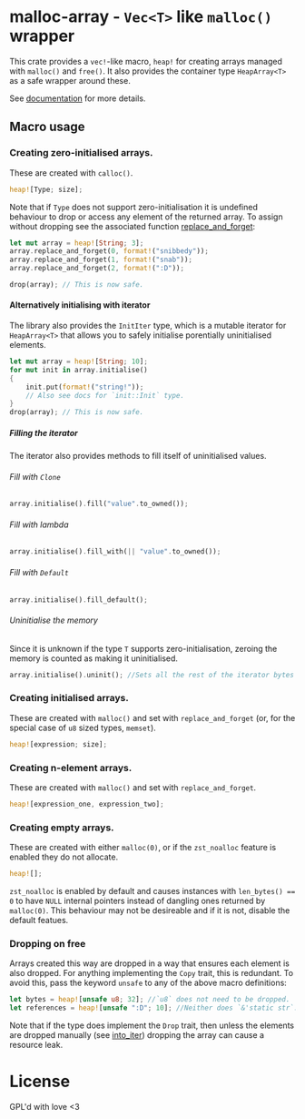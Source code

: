 # malloc-array - `Vec<T>` like `malloc()` wrapper

This crate provides a `vec!`-like macro, `heap!` for creating arrays managed with `malloc()` and `free()`. It also provides the container type `HeapArray<T>` as a safe wrapper around these.

See [documentation] for more details.

[documentation]: https://docs.rs/malloc-array

## Macro usage

### Creating zero-initialised arrays.
These are created with `calloc()`.
``` rust
heap![Type; size];
```
Note that if `Type` does not support zero-initialisation it is undefined behaviour to drop or access any element of the returned array. To assign without dropping see the associated function [replace_and_forget]:

``` rust
let mut array = heap![String; 3];
array.replace_and_forget(0, format!("snibbedy"));
array.replace_and_forget(1, format!("snab"));
array.replace_and_forget(2, format!(":D"));

drop(array); // This is now safe.
```

 [replace_and_forget]: https://docs.rs/malloc-array/1.0.0/malloc_array/struct.HeapArray.html#method.replace_and_forget
 
#### Alternatively initialising with iterator
The library also provides the `InitIter` type, which is a mutable iterator for `HeapArray<T>` that allows you to safely initialise porentially uninitialised elements.

``` rust
let mut array = heap![String; 10];
for mut init in array.initialise()
{
	init.put(format!("string!"));
	// Also see docs for `init::Init` type.
}
drop(array); // This is now safe.
```
##### Filling the iterator
The iterator also provides methods to fill itself of uninitialised values.

###### Fill with `Clone`
``` rust
array.initialise().fill("value".to_owned());
```
###### Fill with lambda
``` rust
array.initialise().fill_with(|| "value".to_owned());
```
###### Fill with `Default`
``` rust
array.initialise().fill_default();
```
###### Uninitialise the memory
Since it is unknown if the type `T` supports zero-initialisation, zeroing the memory is counted as making it uninitialised.
``` rust
array.initialise().uninit(); //Sets all the rest of the iterator bytes to 0.
```

### Creating initialised arrays.
These are created with `malloc()` and set with `replace_and_forget` (or, for the special case of `u8` sized types, `memset`).
``` rust
heap![expression; size];
```

### Creating n-element arrays.
These are created with `malloc()` and set with `replace_and_forget`.
``` rust
heap![expression_one, expression_two];
```

### Creating empty arrays.
These are created with either `malloc(0)`, or if the `zst_noalloc` feature is enabled they do not allocate.
``` rust
heap![];
```
`zst_noalloc` is enabled by default and causes instances with `len_bytes() == 0` to have `NULL` internal pointers instead of dangling ones returned by `malloc(0)`.
This behaviour may not be desireable and if it is not, disable the default featues.

### Dropping on free
Arrays created this way are dropped in a way that ensures each element is also dropped. For anything implementing the `Copy` trait, this is redundant.
To avoid this, pass the keyword `unsafe` to any of the above macro definitions:
``` rust
let bytes = heap![unsafe u8; 32]; //`u8` does not need to be dropped. 
let references = heap![unsafe ":D"; 10]; //Neither does `&'static str`.
```
Note that if the type does implement the `Drop` trait, then unless the elements are dropped manually (see [into_iter]) dropping the array can cause a resource leak.

 [into_iter]: https://docs.rs/malloc-array/1.0.0/malloc_array/struct.IntoIter.html

# License
GPL'd with love <3
